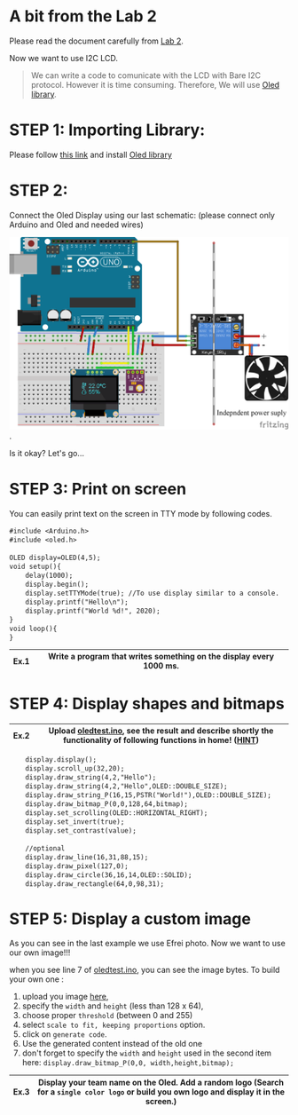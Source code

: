 # A bit from the Lab 2

Please read the document carefully from [Lab 2](https://github.com/efrei-paris-sud/2020-lab-two).

Now we want to use I2C LCD. 

> We can write a code to comunicate with the LCD with Bare I2C protocol. However it is time consuming. Therefore, We will use [Oled library](https://github.com/durydevelop/arduino-lib-oled/). 

# STEP 1: Importing Library:
Please follow [this link](https://learn.adafruit.com/adafruit-all-about-arduino-libraries-install-use/installing-a-library) and install [Oled library](https://github.com/durydevelop/arduino-lib-oled/)

# STEP 2: 
Connect the Oled Display using our last schematic: (please connect only Arduino and Oled and needed wires) 

![schematic](https://github.com/efrei-paris-sud/2020-lab-two/blob/main/chapter4_no_mpu5060.png?raw=true).

Is it okay? Let's go...

# STEP 3: Print on screen
You can easily print text on the screen in TTY mode by following codes.

```Arduino
#include <Arduino.h>
#include <oled.h>

OLED display=OLED(4,5);
void setup(){
    delay(1000);
    display.begin();
    display.setTTYMode(true); //To use display similar to a console.
    display.printf("Hello\n");
    display.printf("World %d!", 2020);
}
void loop(){
}
```

|Ex.1|Write a program that writes something on the display every 1000 ms.
---|---

# STEP 4: Display shapes and bitmaps
|Ex.2| Upload [oledtest.ino](oledtest.ino?raw=true), see the result and describe shortly the functionality of following functions in home! ([HINT](https://github.com/durydevelop/arduino-lib-oled/blob/master/src/oled.h))
---|---
```Arduino
    display.display();
    display.scroll_up(32,20);
    display.draw_string(4,2,"Hello");
    display.draw_string(4,2,"Hello",OLED::DOUBLE_SIZE);
    display.draw_string_P(16,15,PSTR("World!"),OLED::DOUBLE_SIZE);
    display.draw_bitmap_P(0,0,128,64,bitmap);
    display.set_scrolling(OLED::HORIZONTAL_RIGHT);
    display.set_invert(true);
    display.set_contrast(value);

    //optional
    display.draw_line(16,31,88,15);
    display.draw_pixel(127,0);
    display.draw_circle(36,16,14,OLED::SOLID);
    display.draw_rectangle(64,0,98,31);
```

# STEP 5: Display a custom image
As you can see in the last example we use Efrei photo. Now we want to use our own image!!!

when you see line 7 of [oledtest.ino](oledtest.ino), you can see the image bytes. To build your own one :
1. upload you image [here](https://javl.github.io/image2cpp/), 
2. specify the `width` and `height` (less than 128 x 64), 
3. choose proper `threshold` (between 0 and 255)
4. select `scale to fit, keeping proportions` option.
5. click on `generate code`. 
6. Use the generated content instead of the old one
7. don't forget to specify the `width` and `height`  used in the second item here: `display.draw_bitmap_P(0,0, width,height,bitmap);`

|Ex.3| Display your team name on the Oled. Add a random logo (Search for a `single color logo` or build you own logo and display it in the screen.)
---|---

